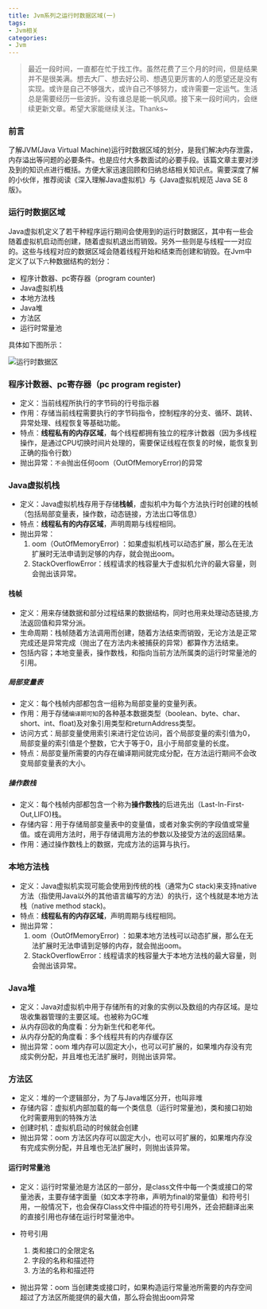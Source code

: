 ```yaml
---
title: Jvm系列之运行时数据区域(一)
tags:
- Jvm相关
categories:
- Jvm
---
```


>最近一段时间，一直都在忙于找工作。虽然花费了三个月的时间，但是结果并不是很美满。想去大厂、想去好公司、想遇见更厉害的人的愿望还是没有实现。或许是自己不够强大，或许自己不够努力，或许需要一定运气。生活总是需要经历一些波折。没有谁总是能一帆风顺。接下来一段时间内，会继续更新文章。希望大家能继续关注。Thanks~

### 前言
了解JVM(Java Virtual Machine)运行时数据区域的划分，是我们解决内存泄露，内存溢出等问题的必要条件。也是应付大多数面试的必要手段。该篇文章主要对涉及到的知识点进行概括。方便大家迅速回顾和归纳总结相关知识点。需要深度了解的小伙伴，推荐阅读《深入理解Java虚拟机》与《Java虚拟机规范 Java SE 8版》。

### 运行时数据区域
Java虚拟机定义了若干种程序运行期间会使用到的运行时数据区，其中有一些会随着虚拟机启动而创建，随着虚拟机退出而销毁。另外一些则是与线程一一对应的。这些与线程对应的数据区域会随着线程开始和结束而创建和销毁。在Jvm中定义了以下`六`种数据结构的划分：

- 程序计数器、pc寄存器（program counter)
- Java虚拟机栈
- 本地方法栈
- Java堆
- 方法区
- 运行时常量池

具体如下图所示：

![运行时数据区](https://user-gold-cdn.xitu.io/2019/6/3/16b1db25575818cd?w=592&h=445&f=png&s=51144)

### 程序计数器、pc寄存器（pc program register)
 - 定义：当前线程所执行的字节码的行号指示器
 - 作用：存储当前线程需要执行的字节码指令，控制程序的分支、循环、跳转、异常处理、线程恢复等基础功能。
 - 特点：**线程私有的内存区域**，每个线程都拥有独立的程序计数器（因为多线程操作，是通过CPU切换时间片处理的，需要保证线程在恢复的时候，能恢复到正确的指令行数）
 - 抛出异常：`不会`抛出任何oom（OutOfMemoryError)的异常
 
###  Java虚拟机栈
- 定义：Java虚拟机栈存用于存储**栈帧**，虚拟机中为每个方法执行时创建的栈帧（包括局部变量表，操作数，动态链接，方法出口等信息）
- 特点：**线程私有的内存区域**，声明周期与线程相同。
- 抛出异常：
	1. oom（OutOfMemoryError) ：如果虚拟机栈可以动态扩展，那么在无法扩展时无法申请到足够的内存，就会抛出oom。
	2. StackOverflowError：线程请求的栈容量大于虚拟机允许的最大容量，则会抛出该异常。

#### 栈帧
- 定义：用来存储数据和部分过程结果的数据结构，同时也用来处理动态链接,方法返回值和异常分派。
- 生命周期：栈帧随着方法调用而创建，随着方法结束而销毁，无论方法是正常完成还是异常完成（抛出了在方法内未被捕获的异常）都算作方法结束。
- 包括内容；本地变量表，操作数栈，和指向当前方法所属类的运行时常量池的引用。

##### 局部变量表
- 定义：每个栈帧内部都包含一组称为局部变量的变量列表。
- 作用：用于存储`编译期可知`的各种基本数据类型（boolean、byte、char、short、int、float)及对象引用类型和returnAddress类型。
- 访问方式：局部变量使用索引来进行定位访问，首个局部变量的索引值为0，局部变量的索引值是个整数，它大于等于0，且小于局部变量的长度。
- 特点：局部变量所需要的内存在编译期间就完成分配，在方法运行期间不会改变局部变量表的大小。

##### 操作数栈
- 定义：每个栈帧内部都包含一个称为**操作数栈**的后进先出（Last-In-First-Out,LIFO)栈。
- 存储内容：用于存储局部变量表中的变量值，或者对象实例的字段值或常量值。或在调用方法时，用于存储调用方法的参数以及接受方法的返回结果。
- 作用：通过操作数栈上的数据，完成方法的运算与执行。

### 本地方法栈
- 定义：Java虚拟机实现可能会使用到传统的栈（通常为C stack)来支持native方法（指使用Java以外的其他语言编写的方法）的执行，这个栈就是本地方法栈（native method stack)。
- 特点：**线程私有的内存区域**，声明周期与线程相同。
- 抛出异常：
	1. oom（OutOfMemoryError) ：如果本地方法栈可以动态扩展，那么在无法扩展时无法申请到足够的内存，就会抛出oom。
	2. StackOverflowError：线程请求的栈容量大于本地方法栈的最大容量，则会抛出该异常。

### Java堆
- 定义：Java对虚拟机中用于存储所有的对象的实例以及数组的内存区域。是垃圾收集器管理的主要区域。也被称为GC堆
- 从内存回收的角度看：分为新生代和老年代。
- 从内存分配的角度看：多个线程共有的内存缓存区
- 抛出异常：oom 堆内存可以固定大小，也可以可扩展的，如果堆内存没有完成实例分配，并且堆也无法扩展时，则抛出该异常。

### 方法区
- 定义：堆的一个逻辑部分，为了与Java堆区分开，也叫非堆
- 存储内容：虚拟机内部加载的每一个类信息（运行时常量池)，类和接口初始化时需要用到的特殊方法
- 创建时机：虚拟机启动的时候就会创建
- 抛出异常：oom 方法区内存可以固定大小，也可以可扩展的，如果堆内存没有完成实例分配，并且堆也无法扩展时，则抛出该异常。

#### 运行时常量池
- 定义：运行时常量池是方法区的一部分，是class文件中每一个类或接口的常量池表，主要存储字面量（如文本字符串，声明为final的常量值）和符号引用，一般情况下，也会保存Class文件中描述的符号引用外，还会把翻译出来的直接引用也存储在运行时常量池中。
- 符号引用
    1. 类和接口的全限定名
    2. 字段的名称和描述符
    3. 方法的名称和描述符
    
- 抛出异常：oom 当创建类或接口时，如果构造运行常量池所需要的内存空间超过了方法区所能提供的最大值，那么将会抛出oom异常